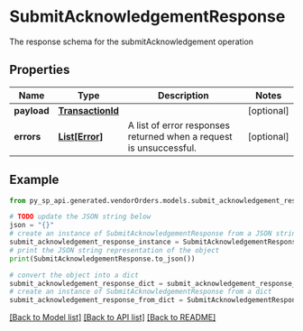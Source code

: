# SubmitAcknowledgementResponse

The response schema for the submitAcknowledgement operation

## Properties

Name | Type | Description | Notes
------------ | ------------- | ------------- | -------------
**payload** | [**TransactionId**](TransactionId.md) |  | [optional] 
**errors** | [**List[Error]**](Error.md) | A list of error responses returned when a request is unsuccessful. | [optional] 

## Example

```python
from py_sp_api.generated.vendorOrders.models.submit_acknowledgement_response import SubmitAcknowledgementResponse

# TODO update the JSON string below
json = "{}"
# create an instance of SubmitAcknowledgementResponse from a JSON string
submit_acknowledgement_response_instance = SubmitAcknowledgementResponse.from_json(json)
# print the JSON string representation of the object
print(SubmitAcknowledgementResponse.to_json())

# convert the object into a dict
submit_acknowledgement_response_dict = submit_acknowledgement_response_instance.to_dict()
# create an instance of SubmitAcknowledgementResponse from a dict
submit_acknowledgement_response_from_dict = SubmitAcknowledgementResponse.from_dict(submit_acknowledgement_response_dict)
```
[[Back to Model list]](../README.md#documentation-for-models) [[Back to API list]](../README.md#documentation-for-api-endpoints) [[Back to README]](../README.md)


